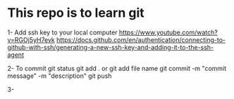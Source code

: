 # This repo is to learn git

1- Add ssh key to your local computer
https://www.youtube.com/watch?v=RGOj5yH7evk 
https://docs.github.com/en/authentication/connecting-to-github-with-ssh/generating-a-new-ssh-key-and-adding-it-to-the-ssh-agent 

2- To commit
git status
git add . or git add file name
git commit -m "commit message" -m "description"
git push

3- 